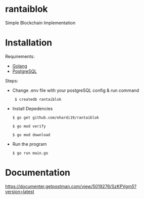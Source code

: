 # rantaiblok
Simple Blockchain Implementation

# Installation

Requirements:
* [Golang](https://www.digitalocean.com/community/tutorials/how-to-install-go-on-ubuntu-18-04)
* [PostgreSQL](https://www.digitalocean.com/community/tutorials/how-to-install-go-on-ubuntu-18-04)

Steps:
* Change .env file with your postgreSQL config & run command
  
   ` $ createdb rantaiblok`

* Install Depedencies

    `$ go get github.com/ehardi19/rantaiblok`

    `$ go mod verify`

    `$ go mod download`

* Run the program
  
    `$ go run main.go`


# Documentation
https://documenter.getpostman.com/view/5019276/SzKPVgm5?version=latest
